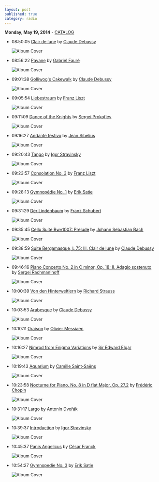```yaml
---
layout: post
published: true
category: radio
---
```


**Monday, May 19, 2014** - [CATALOG](/2014/05/19/debussy-radio-catalog)

*   08:50:05  [Clair de lune](http://goo.gl/tvq8v6) by [Claude Debussy](http://www.last.fm/music/Claude+Debussy)

    ![Album Cover](http://userserve-ak.last.fm/serve/174s/9570309.jpg "Klavierwerke: Clair de Lune")

*   08:56:22  [Pavane](http://goo.gl/2Uc9Jg) by [Gabriel Fauré](http://www.last.fm/music/Gabriel+Fauré)

    ![Album Cover](http://cdn.last.fm/flatness/catalogue/noimage/2/default_album_medium.png "Suite ''Pelleas et Melisande'' / Pavana / Fantasie pour Flute / Suite ''Masques et Bergamasques''")

*   09:01:38  [Golliwog's Cakewalk](http://goo.gl/chYF2w) by [Claude Debussy](http://www.last.fm/music/Claude+Debussy)

    ![Album Cover](http://cdn.last.fm/flatness/catalogue/noimage/2/default_album_medium.png "The Debussy Collection")

*   09:05:54  [Liebestraum](http://goo.gl/2yVnfG) by [Franz Liszt](http://www.last.fm/music/Franz+Liszt)

    ![Album Cover](http://userserve-ak.last.fm/serve/174s/19485595.jpg "More Bedtime Serenades - Soothing Classics for a Perfect Night's Sleep")

*   09:11:09  [Dance of the Knights](http://goo.gl/DxmEmD) by [Sergei Prokofiev](http://www.last.fm/music/Sergei+Prokofiev)

    ![Album Cover](http://userserve-ak.last.fm/serve/174s/82562491.png "Romeo and Juliet")

*   09:16:27  [Andante festivo](http://goo.gl/xXO92k) by [Jean Sibelius](http://www.last.fm/music/Jean+Sibelius)

    ![Album Cover](http://userserve-ak.last.fm/serve/174s/47944501.jpg "Sibelius Collection")

*   09:20:43  [Tango](http://goo.gl/Vj050I) by [Igor Stravinsky](http://www.last.fm/music/Igor+Stravinsky)

    ![Album Cover](http://userserve-ak.last.fm/serve/174s/70824142.jpg "STRAVINSKY (THE BEST OF)")

*   09:23:57  [Consolation No. 3](http://goo.gl/NmJys8) by [Franz Liszt](http://www.last.fm/music/Franz+Liszt)

    ![Album Cover](http://userserve-ak.last.fm/serve/174s/33688115.jpg "Horowitz Plays Liszt")

*   09:28:13  [Gymnopédie No. 1](http://goo.gl/62c22g) by [Erik Satie](http://www.last.fm/music/Erik+Satie)

    ![Album Cover](http://userserve-ak.last.fm/serve/174s/67974784.jpg "The 50 Greatest Pieces of Classical Music")

*   09:31:29  [Der Lindenbaum](http://goo.gl/BeR1M1) by [Franz Schubert](http://www.last.fm/music/Franz+Schubert)

    ![Album Cover](http://userserve-ak.last.fm/serve/174s/73853964.png "Winterreise")

*   09:35:45  [Cello Suite Bwv1007: Prelude](http://goo.gl/U56Bvi) by [Johann Sebastian Bach](http://www.last.fm/music/Johann+Sebastian+Bach)

    ![Album Cover](http://userserve-ak.last.fm/serve/174s/46165847.jpg "Great Composers - JS Bach")

*   09:38:59  [Suite Bergamasque, L 75: III. Clair de lune](http://goo.gl/hfo3cE) by [Claude Debussy](http://www.last.fm/music/Claude+Debussy)

    ![Album Cover](http://userserve-ak.last.fm/serve/174s/67974784.jpg "The 50 Greatest Pieces of Classical Music")

*   09:46:16  [Piano Concerto No. 2 in C minor, Op. 18: II. Adagio sostenuto](http://goo.gl/bZ9wuV) by [Sergei Rachmaninoff](http://www.last.fm/music/Sergei+Rachmaninoff)

    ![Album Cover](http://userserve-ak.last.fm/serve/174s/94524973.jpg "100 Rachmaninoff Piano Favorites")

*   10:00:39  [Von den Hinterweltlern](http://goo.gl/jdvt35) by [Richard Strauss](http://www.last.fm/music/Richard+Strauss)

    ![Album Cover](http://userserve-ak.last.fm/serve/174s/90435733.jpg "Also Sprach Zarathustra / Don Juan / Till Eulenspiegel")

*   10:03:53  [Arabesque](http://goo.gl/g4gmB5) by [Claude Debussy](http://www.last.fm/music/Claude+Debussy)

    ![Album Cover](http://cdn.last.fm/flatness/catalogue/noimage/2/default_album_medium.png "Franske mirakler")

*   10:10:11  [Oraison](http://goo.gl/4NkbHf) by [Olivier Messiaen](http://www.last.fm/music/Olivier+Messiaen)

    ![Album Cover](http://userserve-ak.last.fm/serve/174s/8594289.jpg "Early Gurus Of Electronics")

*   10:16:27  [Nimrod from Enigma Variations](http://goo.gl/nPJCCn) by [Sir Edward Elgar](http://www.last.fm/music/Sir+Edward+Elgar)

    ![Album Cover](http://cdn.last.fm/flatness/catalogue/noimage/2/default_album_medium.png "Classical Summer Moods (disc 1: Forever Summer)")

*   10:19:43  [Aquarium](http://goo.gl/s0Pxih) by [Camille Saint-Saëns](http://www.last.fm/music/Camille+Saint-Saëns)

    ![Album Cover](http://cdn.last.fm/flatness/catalogue/noimage/2/default_album_medium.png "Karneval der Tiere / Phantasy Es-Dur / Orgelsymphonie")

*   10:23:58  [Nocturne for Piano, No. 8 in D flat Major, Op. 27,2](http://goo.gl/6B8l2V) by [Frédéric Chopin](http://www.last.fm/music/Frédéric+Chopin)

    ![Album Cover](http://userserve-ak.last.fm/serve/174s/93583967.jpg "Chopin")

*   10:31:17  [Largo](http://goo.gl/htPF86) by [Antonín Dvořák](http://www.last.fm/music/Antonín+Dvořák)

    ![Album Cover](http://userserve-ak.last.fm/serve/174s/10138121.jpg "DVORAK: Symphony No. 9 / Cello Concerto (Kleiber) (1929)")

*   10:39:37  [Introduction](http://goo.gl/CGfHGA) by [Igor Stravinsky](http://www.last.fm/music/Igor+Stravinsky)

    ![Album Cover](http://cdn.last.fm/flatness/catalogue/noimage/2/default_album_medium.png "Stravinsky: L'Oiseau De Feu &")

*   10:45:37  [Panis Angelicus](http://goo.gl/QZUmU5) by [César Franck](http://www.last.fm/music/César+Franck)

    ![Album Cover](http://cdn.last.fm/flatness/catalogue/noimage/2/default_album_medium.png "The Best of César Franck (disc 1)")

*   10:54:27  [Gymnopedie No. 3](http://goo.gl/Vr9K1c) by [Erik Satie](http://www.last.fm/music/Erik+Satie)

    ![Album Cover](http://userserve-ak.last.fm/serve/174s/10158459.jpg "SATIE: Piano Works (Selection)")

